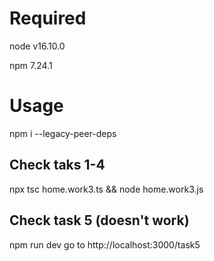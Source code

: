 # Required
node v16.10.0

npm 7.24.1

# Usage
npm i --legacy-peer-deps
## Check taks 1-4
npx tsc home.work3.ts && node home.work3.js
## Check task 5 (doesn't work)
npm run dev
go to http://localhost:3000/task5

